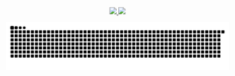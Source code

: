 <div align="center">
  <a href="https://github.com/julbc23">
  <img height="180em" src="https://github-readme-stats.vercel.app/api?username=julbc23&show_icons=true&theme=aura_dark&include_all_commits=true&count_private=true"/>
  <img height="180em" src="https://github-readme-stats.vercel.app/api/top-langs/?username=julbc23&layout=compact&langs_count=7&theme=aura_dark"/>
    
  ![Snake animation](https://raw.githubusercontent.com/julbc23/julbc23/output/github-contribution-grid-snake.svg)
</div>
  
